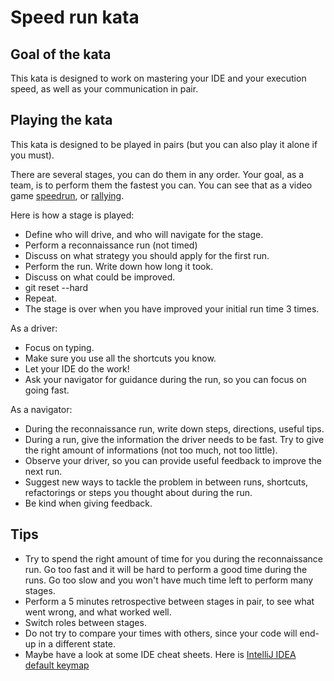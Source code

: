 # Speed run kata

## Goal of the kata

This kata is designed to work on mastering your IDE and your execution speed, as well as your communication in pair.

## Playing the kata

This kata is designed to be played in pairs (but you can also play it alone if you must).

There are several stages, you can do them in any order. Your goal, as a team, is to perform them the fastest you can. You can see that as a video game [speedrun](https://en.wikipedia.org/wiki/Speedrun), or [rallying](https://en.wikipedia.org/wiki/Rallying).

Here is how a stage is played:
- Define who will drive, and who will navigate for the stage.
- Perform a reconnaissance run (not timed)
- Discuss on what strategy you should apply for the first run.
- Perform the run. Write down how long it took.
- Discuss on what could be improved.
- git reset --hard
- Repeat.
- The stage is over when you have improved your initial run time 3 times.

As a driver:
- Focus on typing.
- Make sure you use all the shortcuts you know.
- Let your IDE do the work!
- Ask your navigator for guidance during the run, so you can focus on going fast.

As a navigator:
- During the reconnaissance run, write down steps, directions, useful tips.
- During a run, give the information the driver needs to be fast. Try to give the right amount of informations (not too much, not too little).
- Observe your driver, so you can provide useful feedback to improve the next run.
- Suggest new ways to tackle the problem in between runs, shortcuts, refactorings or steps you thought about during the run.
- Be kind when giving feedback.


## Tips
- Try to spend the right amount of time for you during the reconnaissance run. Go too fast and it will be hard to perform a good time during the runs. Go too slow and you won't have much time left to perform many stages.
- Perform a 5 minutes retrospective between stages in pair, to see what went wrong, and what worked well.
- Switch roles between stages.
- Do not try to compare your times with others, since your code will end-up in a different state.
- Maybe have a look at some IDE cheat sheets. Here is [IntelliJ IDEA default keymap](https://resources.jetbrains.com/storage/products/intellij-idea/docs/IntelliJIDEA_ReferenceCard.pdf)
